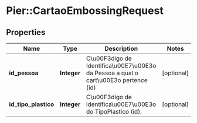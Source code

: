 # Pier::CartaoEmbossingRequest

## Properties
Name | Type | Description | Notes
------------ | ------------- | ------------- | -------------
**id_pessoa** | **Integer** | C\u00F3digo de Identifica\u00E7\u00E3o da Pessoa a qual o cart\u00E3o pertence (id) | [optional] 
**id_tipo_plastico** | **Integer** | C\u00F3digo de identifica\u00E7\u00E3o do TipoPlastico (id). | [optional] 


